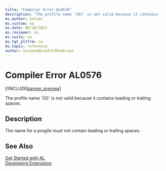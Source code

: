```yaml
---
title: "Compiler Error AL0576"
description: "The profile name '{0}' is not valid because it contains leading or trailing spaces."
ms.author: solsen
ms.custom: na
ms.date: 06/10/2022
ms.reviewer: na
ms.suite: na
ms.tgt_pltfrm: na
ms.topic: reference
author: SusanneWindfeldPedersen
---
```

[//]: # (START>DO_NOT_EDIT)
[//]: # (IMPORTANT:Do not edit any of the content between here and the END>DO_NOT_EDIT.)
[//]: # (Any modifications should be made in the .xml files in the ModernDev repo.)
# Compiler Error AL0576

[!INCLUDE[banner_preview](../includes/banner_preview.md)]

The profile name '{0}' is not valid because it contains leading or trailing spaces.

## Description
The name for a progile must not contain leading or trailing spaces.  

[//]: # (IMPORTANT: END>DO_NOT_EDIT)
## See Also  
[Get Started with AL](../devenv-get-started.md)  
[Developing Extensions](../devenv-dev-overview.md)  